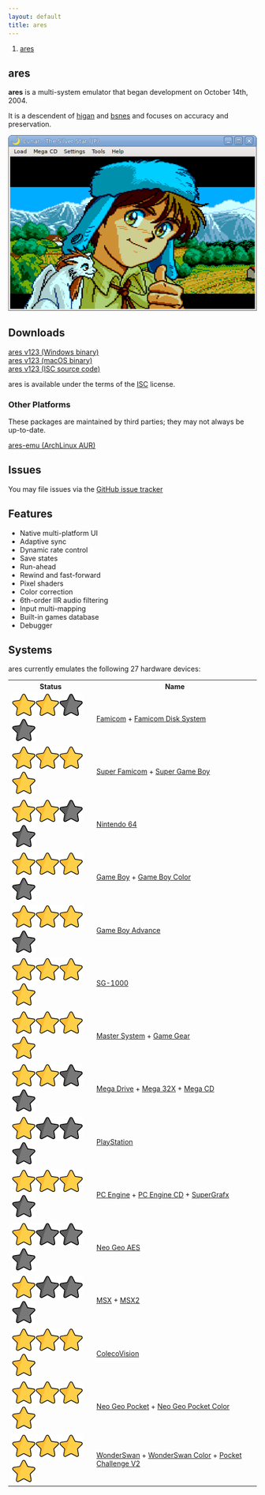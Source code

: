 ```yaml
---
layout: default
title: ares
---
```


<ol><li><a href='index.html'><span>ares</span></a></li></ol>

## ares
**ares** is a multi-system emulator that began development on October 14th, 2004.

It is a descendent of [higan](https://higan.dev) and [bsnes](https://bsnes.dev)
and focuses on accuracy and preservation.

![](images/preview.png)

## Downloads

[ares v123 (Windows binary)](https://github.com/higan-emu/ares/releases/download/v123/ares-windows.zip) <br />
[ares v123 (macOS binary)](https://github.com/higan-emu/ares/releases/download/v123/ares-macos.zip) <br />
[ares v123 (ISC source code)](https://github.com/higan-emu/ares/archive/refs/tags/v123.zip)

ares is available under the terms of the [ISC](https://opensource.org/licenses/ISC) license.

### Other Platforms

These packages are maintained by third parties; they may not always be up-to-date.

[ares-emu (ArchLinux AUR)](https://aur.archlinux.org/packages/ares-emu/)

## Issues

You may file issues via the [GitHub issue tracker](https://github.com/higan-emu/ares)

## Features
 * Native multi-platform UI
 * Adaptive sync
 * Dynamic rate control
 * Save states
 * Run-ahead
 * Rewind and fast-forward
 * Pixel shaders
 * Color correction
 * 6th-order IIR audio filtering
 * Input multi-mapping
 * Built-in games database
 * Debugger

## Systems

ares currently emulates the following 27 hardware devices:

<style>
  main tr td:nth-child(1) {
    min-width: 80px;
    transform: translateY(5%);
  }
  main tr td:nth-child(1) img {
    height: 16px;
    width: 16px;
  }
  main tr td:nth-child(2) {
    font-weight: bold;
  }
</style>

<table>
  <tr>
    <th>Status</th>
    <th>Name</th>
  </tr>
  <tr>
    <td><img src='images/star.png' alt=''><img src='images/star.png' alt=''><img src='images/starless.png' alt=''><img src='images/starless.png' alt=''></td>
    <td><a href='images/gallery/famicom_gimmick.png'>Famicom</a> + <a href='images/gallery/famicom-disk-system_zelda.png'>Famicom Disk System</a></td>
  </tr>
  <tr>
    <td><img src='images/star.png' alt=''><img src='images/star.png' alt=''><img src='images/star.png' alt=''><img src='images/star.png' alt=''></td>
    <td><a href='images/gallery/super-famicom_bahamut-lagoon.png'>Super Famicom</a> + <a href='images/gallery/super-game-boy_devichil-black-book.png'>Super Game Boy</a></td>
  </tr>
  <tr>
    <td><img src='images/star.png' alt=''><img src='images/star.png' alt=''><img src='images/starless.png' alt=''><img src='images/starless.png' alt=''></td>
    <td><a href='images/gallery/nintendo-64_zelda-ocarina-of-time.png'>Nintendo 64</a></td>
  </tr>
  <tr>
    <td><img src='images/star.png' alt=''><img src='images/star.png' alt=''><img src='images/star.png' alt=''><img src='images/starless.png' alt=''></td>
    <td><a href='images/gallery/game-boy_links-awakening.png'>Game Boy</a> + <a href='images/gallery/game-boy-color_devichil-white-book.png'>Game Boy Color</a></td>
  </tr>
  <tr>
    <td><img src='images/star.png' alt=''><img src='images/star.png' alt=''><img src='images/star.png' alt=''><img src='images/starless.png' alt=''></td>
    <td><a href='images/gallery/game-boy-advance_golden-sun.png'>Game Boy Advance</a></td>
  </tr>
  <tr>
    <td><img src='images/star.png' alt=''><img src='images/star.png' alt=''><img src='images/star.png' alt=''><img src='images/star.png' alt=''></td>
    <td><a href='images/gallery/sg-1000_ninja-princess.png'>SG-1000</a></td>
  </tr>
  <tr>
    <td><img src='images/star.png' alt=''><img src='images/star.png' alt=''><img src='images/star.png' alt=''><img src='images/star.png' alt=''></td>
    <td><a href='images/gallery/master-system_wonder-boy-iii.png'>Master System</a> + <a href='images/gallery/game-gear_sonic.png'>Game Gear</a></td>
  </tr>
  <tr>
    <td><img src='images/star.png' alt=''><img src='images/star.png' alt=''><img src='images/starless.png' alt=''><img src='images/starless.png' alt=''></td>
    <td><a href='images/gallery/mega-drive_sonic-3.png'>Mega Drive</a> + <a href='images/gallery/mega-32x_chaotix.png'>Mega 32X</a> + <a href='images/gallery/mega-cd_lunar-silver-star.png'>Mega CD</a></td>
  </tr>
  <tr>
    <td><img src='images/star.png' alt=''><img src='images/starless.png' alt=''><img src='images/starless.png' alt=''><img src='images/starless.png' alt=''></td>
    <td><a href='images/gallery/playstation_wild-arms.png'>PlayStation</a></td>
  </tr>
  <tr>
    <td><img src='images/star.png' alt=''><img src='images/star.png' alt=''><img src='images/star.png' alt=''><img src='images/starless.png' alt=''></td>
    <td><a href='images/gallery/pc-engine_bomberman-94.png'>PC Engine</a> + <a href='images/gallery/pc-engine-cd_rondo-of-blood.png'>PC Engine CD</a> + <a href='images/gallery/supergrafx_daimakaimura.png'>SuperGrafx</a></td>
  </tr>
  <tr>
    <td><img src='images/star.png' alt=''><img src='images/starless.png' alt=''><img src='images/starless.png' alt=''><img src='images/starless.png' alt=''></td>
    <td><a href='images/gallery/neo-geo-aes_metal-slug.png'>Neo Geo AES</a></td>
  </tr>
  <tr>
    <td><img src='images/star.png' alt=''><img src='images/starless.png' alt=''><img src='images/starless.png' alt=''><img src='images/starless.png' alt=''></td>
    <td><a href='images/gallery/msx_parodius.png'>MSX</a> + <a href='images/gallery/msx2_akumajou-dracula.png'>MSX2</a></td>
  </tr>
  <tr>
    <td><img src='images/star.png' alt=''><img src='images/star.png' alt=''><img src='images/star.png' alt=''><img src='images/star.png' alt=''></td>
    <td><a href='images/gallery/colecovision_frogger.png'>ColecoVision</a></td>
  </tr>

  <tr>
    <td><img src='images/star.png' alt=''><img src='images/star.png' alt=''><img src='images/star.png' alt=''><img src='images/star.png' alt=''></td>
    <td><a href='images/gallery/neo-geo-pocket_samurai-shodown.png'>Neo Geo Pocket</a> + <a href='images/gallery/neo-geo-pocket-color_last-blade.png'>Neo Geo Pocket Color</a></td>
  </tr>
  <tr>
    <td><img src='images/star.png' alt=''><img src='images/star.png' alt=''><img src='images/star.png' alt=''><img src='images/star.png' alt=''></td>
    <td><a href='images/gallery/wonderswan_langrisser.png'>WonderSwan</a> + <a href='images/gallery/wonderswan-color_riviera.png'>WonderSwan Color</a> + <a href='images/gallery/pocket-challenge-v2_sck1.png'>Pocket Challenge V2</a></td>
  </tr>
</table>

